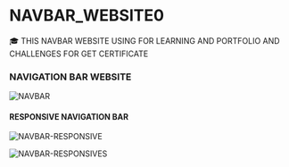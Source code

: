 # NAVBAR_WEBSITE0
🎓 THIS NAVBAR WEBSITE USING FOR LEARNING AND PORTFOLIO AND CHALLENGES FOR GET CERTIFICATE

### NAVIGATION BAR WEBSITE

![NAVBAR](https://github.com/DevChalaam/DevChallenges/assets/124075393/f0e46e7c-09c7-414f-a6f3-93d0ca3bedc3)

#### RESPONSIVE NAVIGATION BAR 

![NAVBAR-RESPONSIVE](https://github.com/DevChalaam/DevChallenges/assets/124075393/f4fa349b-50b0-4603-839f-fd1258eeb42f)

![NAVBAR-RESPONSIVES](https://github.com/DevChalaam/DevChallenges/assets/124075393/c3773e8c-0d87-4a96-87fd-1342cdafd10b)
